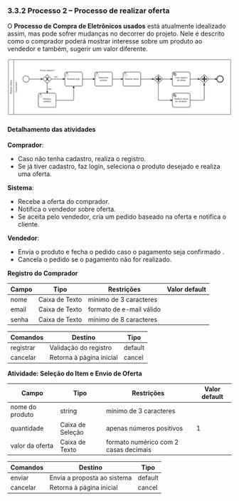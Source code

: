 ### 3.3.2 Processo 2 – Processo de realizar oferta

O **Processo de Compra de Eletrônicos usados** está atualmente idealizado assim, mas pode sofrer mudanças no decorrer do projeto. Nele é descrito como o comprador poderá mostrar interesse sobre um produto ao vendedor e também, sugerir um valor diferente.

![Exemplo de um Modelo BPMN do PROCESSO 2](../images/Process_RealizarOferta.png "Modelo BPMN do Processo 2.")


#### Detalhamento das atividades

**Comprador**:
   - Caso não tenha cadastro, realiza o registro.
   - Se já tiver cadastro, faz login, seleciona o produto desejado e realiza uma oferta.

**Sistema**:
   - Recebe a oferta do comprador.
   - Notifica o vendedor sobre oferta.
   - Se aceita pelo vendedor, cria um pedido baseado na oferta e notifica o cliente.

**Vendedor**:
   - Envia o produto e fecha o pedido caso o pagamento seja confirmado .
   - Cancela o pedido se o pagamento não for realizado.

**Registro do Comprador**

| Campo          | Tipo              | Restrições                     | Valor default     |
|----------------|-------------------|--------------------------------|-------------------|
| nome           | Caixa de Texto    | mínimo de 3 caracteres         |                   |
| email          | Caixa de Texto    | formato de e-mail válido       |                   |
| senha          | Caixa de Texto    | mínimo de 8 caracteres         |                   |

| Comandos       | Destino                         | Tipo              |
|----------------|---------------------------------|-------------------|
| registrar      | Validação do registro           | default           |
| cancelar       | Retorna à página inicial         | cancel            |

**Atividade: Seleção do Item e Envio de Oferta**

| Campo           | Tipo              | Restrições                             | Valor default     |
|-----------------|-------------------|----------------------------------------|-------------------|
| nome do produto | string    | mínimo de 3 caracteres                 |                   |
| quantidade      | Caixa de Seleção  | apenas números positivos               | 1                 |
| valor da oferta | Caixa de Texto    | formato numérico com 2 casas decimais  |                   |

| Comandos        | Destino                         | Tipo              |
|-----------------|---------------------------------|-------------------|
| enviar         | Envia a proposta ao sistema     | default           |
| cancelar        | Retorna à página inicial        | cancel            |


